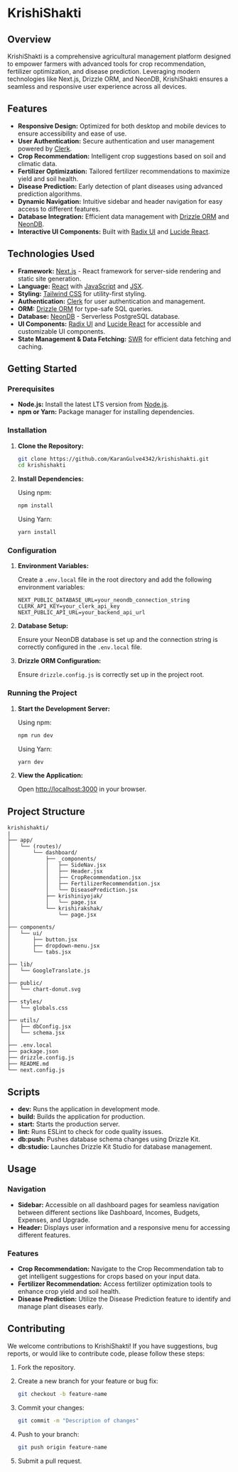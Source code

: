 # KrishiShakti

## Overview

KrishiShakti is a comprehensive agricultural management platform designed to empower farmers with advanced tools for crop recommendation, fertilizer optimization, and disease prediction. Leveraging modern technologies like Next.js, Drizzle ORM, and NeonDB, KrishiShakti ensures a seamless and responsive user experience across all devices.

## Features

- **Responsive Design:** Optimized for both desktop and mobile devices to ensure accessibility and ease of use.
- **User Authentication:** Secure authentication and user management powered by [Clerk](https://clerk.dev/).
- **Crop Recommendation:** Intelligent crop suggestions based on soil and climatic data.
- **Fertilizer Optimization:** Tailored fertilizer recommendations to maximize yield and soil health.
- **Disease Prediction:** Early detection of plant diseases using advanced prediction algorithms.
- **Dynamic Navigation:** Intuitive sidebar and header navigation for easy access to different features.
- **Database Integration:** Efficient data management with [Drizzle ORM](https://drizzle.team/) and [NeonDB](https://neondatabase.com/).
- **Interactive UI Components:** Built with [Radix UI](https://www.radix-ui.com/) and [Lucide React](https://lucide.dev/).

## Technologies Used

- **Framework:** [Next.js](https://nextjs.org/) - React framework for server-side rendering and static site generation.
- **Language:** [React](https://reactjs.org/) with [JavaScript](https://www.javascript.com/) and [JSX](https://reactjs.org/docs/introducing-jsx.html).
- **Styling:** [Tailwind CSS](https://tailwindcss.com/) for utility-first styling.
- **Authentication:** [Clerk](https://clerk.dev/) for user authentication and management.
- **ORM:** [Drizzle ORM](https://drizzle.team/) for type-safe SQL queries.
- **Database:** [NeonDB](https://neondatabase.com/) - Serverless PostgreSQL database.
- **UI Components:** [Radix UI](https://www.radix-ui.com/) and [Lucide React](https://lucide.dev/) for accessible and customizable UI components.
- **State Management & Data Fetching:** [SWR](https://swr.vercel.app/) for efficient data fetching and caching.

## Getting Started

### Prerequisites

- **Node.js:** Install the latest LTS version from [Node.js](https://nodejs.org/).
- **npm or Yarn:** Package manager for installing dependencies.

### Installation

1. **Clone the Repository:**

   ```bash
   git clone https://github.com/KaranGulve4342/krishishakti.git
   cd krishishakti
   ```

2. **Install Dependencies:**

   Using npm:

   ```bash
   npm install
   ```

   Using Yarn:

   ```bash
   yarn install
   ```

### Configuration

1. **Environment Variables:**

   Create a `.env.local` file in the root directory and add the following environment variables:

   ```env
   NEXT_PUBLIC_DATABASE_URL=your_neondb_connection_string
   CLERK_API_KEY=your_clerk_api_key
   NEXT_PUBLIC_API_URL=your_backend_api_url
   ```

2. **Database Setup:**

   Ensure your NeonDB database is set up and the connection string is correctly configured in the `.env.local` file.

3. **Drizzle ORM Configuration:**

   Ensure `drizzle.config.js` is correctly set up in the project root.

### Running the Project

1. **Start the Development Server:**

   Using npm:

   ```bash
   npm run dev
   ```

   Using Yarn:

   ```bash
   yarn dev
   ```

2. **View the Application:**

   Open [http://localhost:3000](http://localhost:3000) in your browser.

## Project Structure

```plaintext
krishishakti/
|
├── app/
│   └── (routes)/
│       └── dashboard/
│           ├── _components/
│           │   ├── SideNav.jsx
│           │   ├── Header.jsx
│           │   ├── CropRecommendation.jsx
│           │   ├── FertilizerRecommendation.jsx
│           │   └── DiseasePrediction.jsx
│           ├── krishiniyojak/
│           │   └── page.jsx
│           └── krishirakshak/
│               └── page.jsx
│
├── components/
│   └── ui/
│       ├── button.jsx
│       ├── dropdown-menu.jsx
│       └── tabs.jsx
│
├── lib/
│   └── GoogleTranslate.js
│
├── public/
│   └── chart-donut.svg
│
├── styles/
│   └── globals.css
│
├── utils/
│   ├── dbConfig.jsx
│   └── schema.jsx
│
├── .env.local
├── package.json
├── drizzle.config.js
├── README.md
└── next.config.js
```

## Scripts

- **dev:** Runs the application in development mode.
- **build:** Builds the application for production.
- **start:** Starts the production server.
- **lint:** Runs ESLint to check for code quality issues.
- **db:push:** Pushes database schema changes using Drizzle Kit.
- **db:studio:** Launches Drizzle Kit Studio for database management.

## Usage

### Navigation

- **Sidebar:** Accessible on all dashboard pages for seamless navigation between different sections like Dashboard, Incomes, Budgets, Expenses, and Upgrade.
- **Header:** Displays user information and a responsive menu for accessing different features.

### Features

- **Crop Recommendation:** Navigate to the Crop Recommendation tab to get intelligent suggestions for crops based on your input data.
- **Fertilizer Recommendation:** Access fertilizer optimization tools to enhance crop yield and soil health.
- **Disease Prediction:** Utilize the Disease Prediction feature to identify and manage plant diseases early.

## Contributing

We welcome contributions to KrishiShakti! If you have suggestions, bug reports, or would like to contribute code, please follow these steps:

1. Fork the repository.
2. Create a new branch for your feature or bug fix:

   ```bash
   git checkout -b feature-name
   ```

3. Commit your changes:

   ```bash
   git commit -m "Description of changes"
   ```

4. Push to your branch:

   ```bash
   git push origin feature-name
   ```

5. Submit a pull request.
